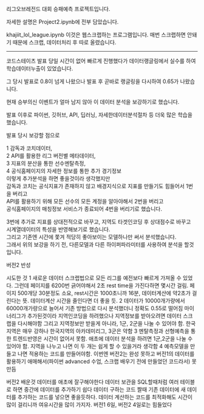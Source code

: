 리그오브레전드 대회 승패예측 프로젝트입니다.

자세한 설명은 Project2.ipynb에 전부 담았습니다.

khajiit_lol_league.ipynb 이것은 웹스크랩하는 프로그램입니다. 매번 스크랩하면 안돼기 때문에 스크랩, 데이터처리 후 따로 올렸습니다.   

-----------------------

코드스테이츠 발표 당일 시간이 없어 빠르게 진행했다가 데이터랭글링에서 실수를 하여 학습데이터누출이 있었습니다.    

그 당시 발표로 0.8이 넘게 나왔으나 발표 후 곧바로 랭글링을 다시하여 0.65가 나왔습니다.   

현재 승부의신 이벤트가 얼마 남지 않아 이 데이터 분석을 보강하기로 했습니다.   

발표 이후로 파이썬, 깃허브, API, 딥러닝, 자세한데이터분석절차 등 더욱 많은 학습을 했습니다.   

발표 당시 보강할 점으로 

1 감독과 코치데이터,   
2 API를 활용한 리그 버전별 메타데이터,   
3 지표의 분산을 통한 선수멘탈측정,   
4 공식홈페이지의 자세한 정보를 통한 추가 경기정보   
이렇게 추가분석을 하면 좋을것이라 생각했지만   
감독과 코치는 공식지표가 존재하지 않고 배경지식으로 지표를 만들기도 힘들어서 1번을 버리고   
API를 활용하기 위해 모든 선수의 모든 계정을 알아야해서 2번을 버리고   
공식홈페이지의 매칭정보 서비스가 종료되어 4번을 버리기로 했습니다.   
   
3번에 추가로 지표를 상대전적으로 바꾸고, 지역도 타겟인코딩 후 상대점수로 바꾸고   
시계열데이터의 특성을 반영해보기로 했습니다.   
그리고 기존엔 시간에 쫓겨 적당히 좋아보이는 모델하나만 써서 분석했습니다.   
그래서 위의 보강을 하기 전, 다른모델과 다른 하이퍼파라미터를 사용하여 분석을 할것입니다.   

버전2 반성

시도한 것
1 새로운 데이터 스크랩법으로 모든 리그를 예전보다 빠르게 가져올 수 있었다. 그런데 페이지를 6200번 긁어야해서 2초 rest time을 가진다하면 몇시간 걸림. 페이지 500개당 30분정도 소요, rest시간은 1000초니까 16분, 데이터계산에 약2초가 걸린다는 뜻. 데이터계산 시간을 줄인다면 더 좋을 듯.
2 데이터가 10000개가량에서 60000개가량으로 늘어서 기존 방법으로 다시 분석했더니 정확도 0.55로 떨어짐
   마이너리그가 추가된것이라 지역인코딩을 하려했으나 지역정보를 받아오려면 데이터 스크랩을 다시해야함
   그리고 지역정보만 받을게 아니라, 1군, 2군을 나눌 수 있어야 함. 한국 지역은 매우 강하나 한국지역의 아카데미리그, 3군은 약함
3 멘탈측정과 선형예측을 통한 트렌드반영은 시간이 없어서 못함. 애초에 데이터 분석을 하려면 1군,2군을 나눌 수 있어야 함. 지역을 나누고 나면 이 두 개는 쉽게 할 수 있을거라 생각함
4 예측모델을 만들고 나면 적용하는 코드를 만들어야함. 이번엔 버전2는 완성 못하고 버전1의 데이터를 활용하기 애매해서(파이썬 advanced 수업, 스크랩 배우기 전에 만들었던 코드라서) 못만듬

버전2 배운것
데이터를 애초에 잘구해야한다
데이터 보관을 SQL할때처럼 여러 테이블로 하면 중간에 데이터를 추가하기 쉽다
데이터 구하는 코드 짤때 기존 데이터에 새 데이터를 추가하는 코드를 넣으면 좋을듯하다.
데이터 계산하는 코드를 최적화해도 시간이 많이 걸리니까 여유시간을 많이 가지자. 버전1 6일, 버전2 4일로는 힘들었다
